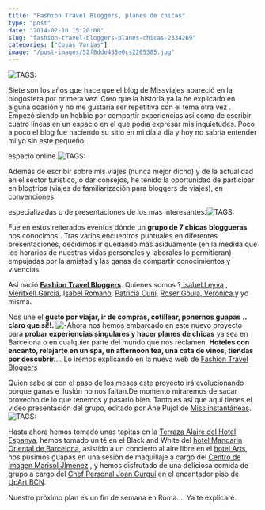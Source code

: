 ```yaml
---
title: "Fashion Travel Bloggers, planes de chicas"
type: "post"
date: "2014-02-10 15:20:00"
slug: "fashion-travel-bloggers-planes-chicas-2334269"
categories: ["Cosas Varias"]
image: "/post-images/52f8dde455e0cs2265385.jpg"
---
```


 ![ TAGS:](/post-images/52f8dde455e0cs2265385.jpg)

 Siete son los años que hace que el blog de Missviajes apareció en la blogosfera por primera vez. Creo que la historia ya la he explicado en alguna ocasión y no me gustaría ser repetitiva con el tema otra vez . Empezó siendo un hobbie por compartir experiencias así como de escribir cuatro líneas en un espacio en el que podía expresar mis inquietudes. Poco a poco el blog fue haciendo su sitio en mi día a día y hoy no sabría entender mi yo sin este pequeño

 espacio online.![ TAGS:](/post-images/52f8df9d4a8d5s1606992.jpg)

 Además de escribir sobre mis viajes (nunca mejor dicho) y de la actualidad en el sector turístico, o dar consejos, he tenido la oportunidad de participar en blogtrips (viajes de familiarización para bloggers de viajes), en convenciones

 especializadas o de presentaciones de los más interesantes.![ TAGS:](/post-images/52f8df0380836s301901.jpg)

 Fue en estos reiterados eventos dónde un **grupo de 7 chicas bloggueras** nos conocimos . Tras varios encuentros puntuales en diferentes presentaciones, decidimos ir quedando más asiduamente (en la medida que los horarios de nuestras vidas personales y laborales lo permitieran) empujadas por la amistad y las ganas de compartir conocimientos y vivencias.

 Así nació [**Fashion Travel Bloggers**](http://www.fashiontravelbloggers.com/). Quienes somos ?[ Isabel Leyva](http://www.la5thconbleeckerst.com/) , [Meritxell Garcia](http://tourismwithme.com/), I[sabel Romano,](http://www.diariodeabordoblog.com/) [Patricia Cuní,](http://madaboutravel.com/) [Roser Goula](http://www.sempreviaggiando.com/),[ Verónica ](http://www.viajandopor.com/blog/)y yo misma.

   
 Nos une el **gusto por viajar, ir de compras, cotillear, ponernos guapas .. claro que sí!!.** ![ - ](/post-images/52f8ddd1dd126s1527159.jpg)Ahora nos hemos embarcado en este nuevo proyecto para **probar experiencias singulares y hacer planes de chicas** ya sea en Barcelona o en cualquier parte del mundo que nos reclamen. **Hoteles con encanto, relajarte en un spa, un afternoon tea, una cata de vinos, tiendas por descubrir.**... Lo iremos explicando en la nueva web de [Fashion Travel Bloggers](http://www.fashiontravelbloggers.com/)

 Quien sabe si con el paso de los meses este proyecto irá evolucionando porque ganas e ilusión no nos faltan.De momento miraremos de sacar provecho de lo que tenemos y pasarlo bien. Tanto es así que aquí tienes el video presentación del grupo, editado por Ane Pujol de [Miss instantáneas](http://www.missinstantaneas.com/).![ TAGS:](/post-images/52f8deb43bc93s4394051.jpg)

 Hasta ahora hemos tomado unas tapitas en la [Terraza Alaire del Hotel Espanya,](http://www.hotelespanya.com/es/terraza-alaire-ramblas-1/) hemos tomado un té en el Black and White del [hotel Mandarin Oriental de Barcelona](http://www.mandarinoriental.com/barcelona/), asistido a un concierto al aire libre en el [hotel Arts](http://www.hotelartsbarcelona.com/es), nos pusimos guapas en una sesión de maquillaje a cargo del [Centro de Imagen Marisol JImenez](http://www.marisoljimenez.com/) , y hemos disfrutado de una deliciosa comida de grupo a cargo del [Chef Personal Joan Gurguí](http://www.joangurgui.com/ca/) en el encantador piso de [UpArt BCN](http://upartbcn.cat/).

 Nuestro próximo plan es un fin de semana en Roma.... Ya te explicaré.